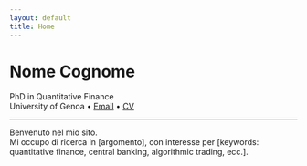 ```yaml
---
layout: default
title: Home
---
```


# Nome Cognome

PhD in Quantitative Finance  
University of Genoa • [Email](federico.tropiano@edu.unige.it) • [CV](cv.pdf)

---

Benvenuto nel mio sito.  
Mi occupo di ricerca in [argomento], con interesse per [keywords: quantitative finance, central banking, algorithmic trading, ecc.].

<!-- Puoi espandere con link a pubblicazioni, progetti, GitHub -->
